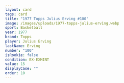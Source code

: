```yaml
---
layout: card
tags: card
title: "1977 Topps Julius Erving #100"
image: /images/uploads/1977-topps-julius-erving.webp
sport: Basketball
year: 1977
brand: Topps
player: Julius Erving
lastName: Erving
number: "100"
isRookie: false
condition: EX-EXMINT
value: 15
displayCase: ""
order: 10
---
```

